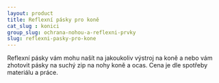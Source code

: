 ```yaml
---
layout: product
title: Reflexní pásky pro koně
cat_slug : konici
group_slug: ochrana-nohou-a-reflexni-prvky
slug: reflexni-pasky-pro-kone
---
```


Reflexní pásky vám mohu našít na jakoukoliv výstroj na koně a nebo vám zhotovit pásky na suchý zip na nohy koně a ocas.
Cena je dle spotřeby materiálu a práce.

